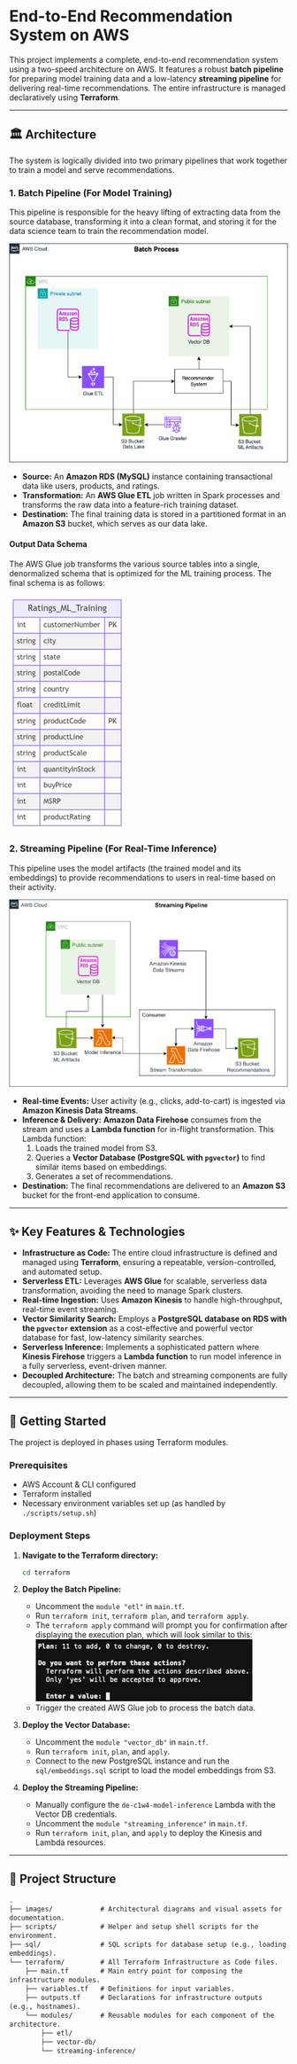 # End-to-End Recommendation System on AWS

This project implements a complete, end-to-end recommendation system using a two-speed architecture on AWS. It features a robust **batch pipeline** for preparing model training data and a low-latency **streaming pipeline** for delivering real-time recommendations. The entire infrastructure is managed declaratively using **Terraform**.

---

## 🏛️ Architecture

The system is logically divided into two primary pipelines that work together to train a model and serve recommendations.

### 1. Batch Pipeline (For Model Training)

This pipeline is responsible for the heavy lifting of extracting data from the source database, transforming it into a clean format, and storing it for the data science team to train the recommendation model.

![Batch Process Diagram](./images/de-c1w4-diagram-batch.drawio.png)

* **Source:** An **Amazon RDS (MySQL)** instance containing transactional data like users, products, and ratings.
* **Transformation:** An **AWS Glue ETL** job written in Spark processes and transforms the raw data into a feature-rich training dataset.
* **Destination:** The final training data is stored in a partitioned format in an **Amazon S3** bucket, which serves as our data lake.

#### **Output Data Schema**
The AWS Glue job transforms the various source tables into a single, denormalized schema that is optimized for the ML training process. The final schema is as follows:

![Transformed Data Schema](./images/schema_after_ETL.png)

### 2. Streaming Pipeline (For Real-Time Inference)

This pipeline uses the model artifacts (the trained model and its embeddings) to provide recommendations to users in real-time based on their activity.

![Streaming Process Diagram](./images/de-c1w4-diagram-stream.drawio.png)

* **Real-time Events:** User activity (e.g., clicks, add-to-cart) is ingested via **Amazon Kinesis Data Streams**.
* **Inference & Delivery:** **Amazon Data Firehose** consumes from the stream and uses a **Lambda function** for in-flight transformation. This Lambda function:
    1.  Loads the trained model from S3.
    2.  Queries a **Vector Database (PostgreSQL with `pgvector`)** to find similar items based on embeddings.
    3.  Generates a set of recommendations.
* **Destination:** The final recommendations are delivered to an **Amazon S3** bucket for the front-end application to consume.

---

## ✨ Key Features & Technologies

* **Infrastructure as Code:** The entire cloud infrastructure is defined and managed using **Terraform**, ensuring a repeatable, version-controlled, and automated setup.
* **Serverless ETL:** Leverages **AWS Glue** for scalable, serverless data transformation, avoiding the need to manage Spark clusters.
* **Real-time Ingestion:** Uses **Amazon Kinesis** to handle high-throughput, real-time event streaming.
* **Vector Similarity Search:** Employs a **PostgreSQL database on RDS with the `pgvector` extension** as a cost-effective and powerful vector database for fast, low-latency similarity searches.
* **Serverless Inference:** Implements a sophisticated pattern where **Kinesis Firehose** triggers a **Lambda function** to run model inference in a fully serverless, event-driven manner.
* **Decoupled Architecture:** The batch and streaming components are fully decoupled, allowing them to be scaled and maintained independently.

---

## 🚀 Getting Started

The project is deployed in phases using Terraform modules.

### Prerequisites

* AWS Account & CLI configured
* Terraform installed
* Necessary environment variables set up (as handled by `./scripts/setup.sh`)

### Deployment Steps

1.  **Navigate to the Terraform directory:**
    ```bash
    cd terraform
    ```

2.  **Deploy the Batch Pipeline:**
    * Uncomment the `module "etl"` in `main.tf`.
    * Run `terraform init`, `terraform plan`, and `terraform apply`.
    * The `terraform apply` command will prompt you for confirmation after displaying the execution plan, which will look similar to this:
        ![Terraform Plan Example](./images/terraform_plan.png)
    * Trigger the created AWS Glue job to process the batch data.

3.  **Deploy the Vector Database:**
    * Uncomment the `module "vector_db"` in `main.tf`.
    * Run `terraform init`, `plan`, and `apply`.
    * Connect to the new PostgreSQL instance and run the `sql/embeddings.sql` script to load the model embeddings from S3.

4.  **Deploy the Streaming Pipeline:**
    * Manually configure the `de-c1w4-model-inference` Lambda with the Vector DB credentials.
    * Uncomment the `module "streaming_inference"` in `main.tf`.
    * Run `terraform init`, `plan`, and `apply` to deploy the Kinesis and Lambda resources.

---

## 📂 Project Structure
```
.
├── images/            # Architectural diagrams and visual assets for documentation.
├── scripts/           # Helper and setup shell scripts for the environment.
├── sql/               # SQL scripts for database setup (e.g., loading embeddings).
└── terraform/         # All Terraform Infrastructure as Code files.
    ├── main.tf        # Main entry point for composing the infrastructure modules.
    ├── variables.tf   # Definitions for input variables.
    ├── outputs.tf     # Declarations for infrastructure outputs (e.g., hostnames).
    └── modules/       # Reusable modules for each component of the architecture.
        ├── etl/
        ├── vector-db/
        └── streaming-inference/
```
